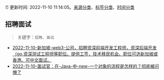:alarm_clock: 更新时间: 2022-11-10 11:14:05。[来源分类](../README.md)、[标签分类](../TAGS.md)、[时间分类](../TIMELINE.md)

## 招聘面试


> 关键字：`招聘`、`面试`



- [2022-11-10-新加坡-web3-公司，招聘资深前端开发工程师，资深后端开发（go,资深测试工程师等职位。提供工签，技术移民机会。职位可选新加坡或香港。可中文面试。](https://www.v2ex.com/t/894189) 
- [2022-11-10-面试官：在-Java-中-new-一个对象的流程是怎样的？彻底被问懵了](https://toutiao.io/k/q557n2e) 
